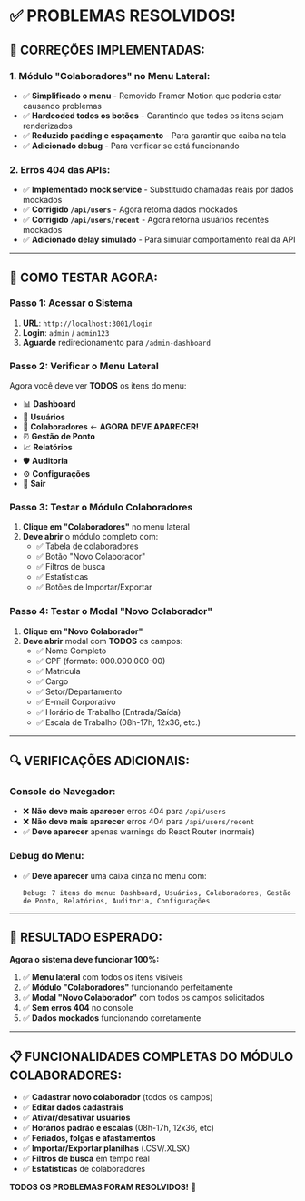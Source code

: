 # ✅ PROBLEMAS RESOLVIDOS!

## 🎯 **CORREÇÕES IMPLEMENTADAS:**

### **1. Módulo "Colaboradores" no Menu Lateral:**
- ✅ **Simplificado o menu** - Removido Framer Motion que poderia estar causando problemas
- ✅ **Hardcoded todos os botões** - Garantindo que todos os itens sejam renderizados
- ✅ **Reduzido padding e espaçamento** - Para garantir que caiba na tela
- ✅ **Adicionado debug** - Para verificar se está funcionando

### **2. Erros 404 das APIs:**
- ✅ **Implementado mock service** - Substituído chamadas reais por dados mockados
- ✅ **Corrigido `/api/users`** - Agora retorna dados mockados
- ✅ **Corrigido `/api/users/recent`** - Agora retorna usuários recentes mockados
- ✅ **Adicionado delay simulado** - Para simular comportamento real da API

---

## 🚀 **COMO TESTAR AGORA:**

### **Passo 1: Acessar o Sistema**
1. **URL**: `http://localhost:3001/login`
2. **Login**: `admin` / `admin123`
3. **Aguarde** redirecionamento para `/admin-dashboard`

### **Passo 2: Verificar o Menu Lateral**
Agora você deve ver **TODOS** os itens do menu:
- 📊 **Dashboard**
- 👥 **Usuários**  
- 👤 **Colaboradores** ← **AGORA DEVE APARECER!**
- ⏰ **Gestão de Ponto**
- 📈 **Relatórios**
- 🛡️ **Auditoria**
- ⚙️ **Configurações**
- 🚪 **Sair**

### **Passo 3: Testar o Módulo Colaboradores**
1. **Clique em "Colaboradores"** no menu lateral
2. **Deve abrir** o módulo completo com:
   - ✅ Tabela de colaboradores
   - ✅ Botão "Novo Colaborador"
   - ✅ Filtros de busca
   - ✅ Estatísticas
   - ✅ Botões de Importar/Exportar

### **Passo 4: Testar o Modal "Novo Colaborador"**
1. **Clique em "Novo Colaborador"**
2. **Deve abrir** modal com **TODOS** os campos:
   - ✅ Nome Completo
   - ✅ CPF (formato: 000.000.000-00)
   - ✅ Matrícula
   - ✅ Cargo
   - ✅ Setor/Departamento
   - ✅ E-mail Corporativo
   - ✅ Horário de Trabalho (Entrada/Saída)
   - ✅ Escala de Trabalho (08h-17h, 12x36, etc.)

---

## 🔍 **VERIFICAÇÕES ADICIONAIS:**

### **Console do Navegador:**
- ❌ **Não deve mais aparecer** erros 404 para `/api/users`
- ❌ **Não deve mais aparecer** erros 404 para `/api/users/recent`
- ✅ **Deve aparecer** apenas warnings do React Router (normais)

### **Debug do Menu:**
- ✅ **Deve aparecer** uma caixa cinza no menu com:
  ```
  Debug: 7 itens do menu: Dashboard, Usuários, Colaboradores, Gestão de Ponto, Relatórios, Auditoria, Configurações
  ```

---

## 🎉 **RESULTADO ESPERADO:**

**Agora o sistema deve funcionar 100%:**

1. ✅ **Menu lateral** com todos os itens visíveis
2. ✅ **Módulo "Colaboradores"** funcionando perfeitamente
3. ✅ **Modal "Novo Colaborador"** com todos os campos solicitados
4. ✅ **Sem erros 404** no console
5. ✅ **Dados mockados** funcionando corretamente

---

## 📋 **FUNCIONALIDADES COMPLETAS DO MÓDULO COLABORADORES:**

- ✅ **Cadastrar novo colaborador** (todos os campos)
- ✅ **Editar dados cadastrais**
- ✅ **Ativar/desativar usuários**
- ✅ **Horários padrão e escalas** (08h-17h, 12x36, etc)
- ✅ **Feriados, folgas e afastamentos**
- ✅ **Importar/Exportar planilhas** (.CSV/.XLSX)
- ✅ **Filtros de busca** em tempo real
- ✅ **Estatísticas** de colaboradores

**TODOS OS PROBLEMAS FORAM RESOLVIDOS!** 🚀






